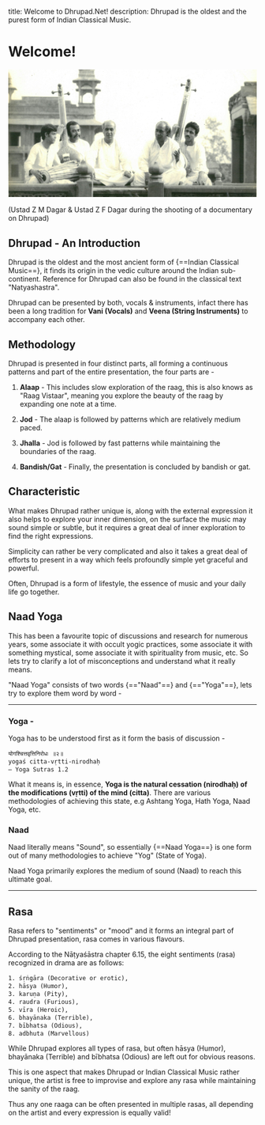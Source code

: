 title: Welcome to Dhrupad.Net!
description: Dhrupad is the oldest and the purest form of Indian Classical Music.

# Welcome!

![Banner](./images/ustads.jpg)

(Ustad Z M Dagar & Ustad Z F Dagar during the shooting of a documentary on Dhrupad)

## Dhrupad - An Introduction

Dhrupad is the oldest and the most ancient form of {==Indian Classical Music==}, it finds its origin in the vedic culture around the Indian sub-continent. Reference for Dhrupad can also be found in the classical text "Natyashastra".

Dhrupad can be presented by both, vocals & instruments, infact there has been a long tradition for **Vani (Vocals)** and **Veena (String Instruments)** to accompany each other.

## Methodology

Dhrupad is presented in four distinct parts, all forming a continuous patterns and part of the entire presentation, the four parts are -

1. **Alaap** - This includes slow exploration of the raag, this is also knows as "Raag Vistaar", meaning you explore the beauty of the raag by expanding one note at a time.

2. **Jod** - The alaap is followed by patterns which are relatively medium paced.

3. **Jhalla** - Jod is followed by fast patterns while maintaining the boundaries of the raag.

4. **Bandish/Gat** - Finally, the presentation is concluded by bandish or gat.

## Characteristic

What makes Dhrupad rather unique is, along with the external expression it also helps to explore your inner dimension, on the surface the music may sound simple or subtle, but it requires a great deal of inner exploration to find the right expressions.

Simplicity can rather be very complicated and also it takes a great deal of efforts to present in a way which feels profoundly simple yet graceful and powerful.

Often, Dhrupad is a form of lifestyle, the essence of music and your daily life go together.

## Naad Yoga

This has been a favourite topic of discussions and research for numerous years, some associate it with occult yogic practices, some associate it with something mystical, some associate it with spirituality from music, etc. So lets try to clarify a lot of misconceptions and understand what it really means.

"Naad Yoga" consists of two words {=="Naad"==} and {=="Yoga"==}, lets try to explore them word by word -

<hr>

### Yoga -

Yoga has to be understood first as it form the basis of discussion -

    योगश्चित्तवृत्तिनिरोधः ॥२॥
    yogaś citta-vṛtti-nirodhaḥ
    — Yoga Sutras 1.2

What it means is, in essence, __Yoga is the natural cessation (nirodhaḥ) of the modifications (vṛtti) of the mind (citta)__. There are various methodologies of achieving this state, e.g Ashtang Yoga, Hath Yoga, Naad Yoga, etc.

### Naad

Naad literally means "Sound", so essentially {==Naad Yoga==} is one form out of many methodologies to achieve "Yog" (State of Yoga).

Naad Yoga primarily explores the medium of sound (Naad) to reach this ultimate goal.

<hr>

## Rasa

Rasa refers to "sentiments" or "mood" and it forms an integral part of Dhrupad presentation, rasa comes in various flavours.

According to the Nāṭyaśāstra chapter 6.15, the eight sentiments (rasa) recognized in drama are as follows:

    1. śṛṅgāra (Decorative or erotic),
    2. hāsya (Humor),
    3. karuṇa (Pity),
    4. raudra (Furious),
    5. vīra (Heroic),
    6. bhayānaka (Terrible),
    7. bībhatsa (Odious),
    8. adbhuta (Marvellous)

While Dhrupad explores all types of rasa, but often hāsya (Humor), bhayānaka (Terrible) and bībhatsa (Odious) are left out for obvious reasons.

This is one aspect that makes Dhrupad or Indian Classical Music rather unique, the artist is free to improvise and explore any rasa while maintaining the sanity of the raag. 

Thus any one raaga can be often presented in multiple rasas, all depending on the artist and every expression is equally valid!
